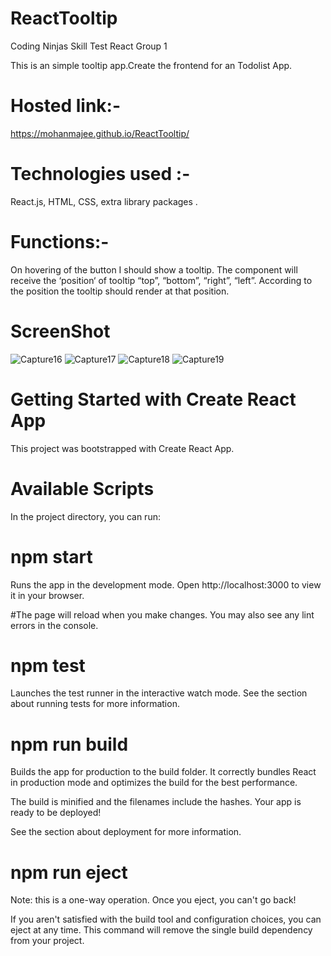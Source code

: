 # ReactTooltip
Coding Ninjas Skill Test React Group 1

This is an simple tooltip app.Create the frontend for an Todolist App.

# Hosted link:-
https://mohanmajee.github.io/ReactTooltip/

# Technologies used :- 
React.js, HTML, CSS, extra library packages . 
# Functions:-
On hovering of the button I should show a tooltip.
The component will receive the ‘position‘ of tooltip   “top”, “bottom”, “right”, “left”.
According to the position the tooltip should render at that position.


# ScreenShot
![Capture16](https://user-images.githubusercontent.com/66526101/219077290-3063ae49-a172-47e7-939c-0caa87230e23.PNG)
![Capture17](https://user-images.githubusercontent.com/66526101/219077308-d6d0d7fb-c6be-4c44-a81a-6976fa920174.PNG)
![Capture18](https://user-images.githubusercontent.com/66526101/219077314-326aad0e-5f7b-4689-b981-4288b0d5edbb.PNG)
![Capture19](https://user-images.githubusercontent.com/66526101/219077322-8b7a117e-ebc1-4b8f-8d47-b223ba3581d5.PNG)



# Getting Started with Create React App
This project was bootstrapped with Create React App.

# Available Scripts
In the project directory, you can run:

# npm start
Runs the app in the development mode.
Open http://localhost:3000 to view it in your browser.

#The page will reload when you make changes.
You may also see any lint errors in the console.

# npm test
Launches the test runner in the interactive watch mode.
See the section about running tests for more information.

# npm run build
Builds the app for production to the build folder.
It correctly bundles React in production mode and optimizes the build for the best performance.

The build is minified and the filenames include the hashes.
Your app is ready to be deployed!

See the section about deployment for more information.

# npm run eject
Note: this is a one-way operation. Once you eject, you can't go back!

If you aren't satisfied with the build tool and configuration choices, you can eject at any time. This command will remove the single build dependency from your project.
